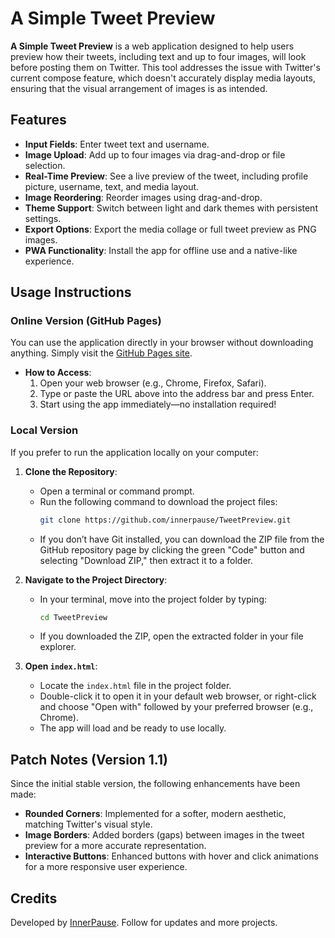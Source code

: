 # A Simple Tweet Preview

**A Simple Tweet Preview** is a web application designed to help users preview how their tweets, including text and up to four images, will look before posting them on Twitter. This tool addresses the issue with Twitter's current compose feature, which doesn't accurately display media layouts, ensuring that the visual arrangement of images is as intended.

## Features

- **Input Fields**: Enter tweet text and username.
- **Image Upload**: Add up to four images via drag-and-drop or file selection.
- **Real-Time Preview**: See a live preview of the tweet, including profile picture, username, text, and media layout.
- **Image Reordering**: Reorder images using drag-and-drop.
- **Theme Support**: Switch between light and dark themes with persistent settings.
- **Export Options**: Export the media collage or full tweet preview as PNG images.
- **PWA Functionality**: Install the app for offline use and a native-like experience.

## Usage Instructions

### Online Version (GitHub Pages)

You can use the application directly in your browser without downloading anything. Simply visit the [GitHub Pages site](https://innerpause.github.io/TweetPreview/).

- **How to Access**:
  1. Open your web browser (e.g., Chrome, Firefox, Safari).
  2. Type or paste the URL above into the address bar and press Enter.
  3. Start using the app immediately—no installation required!

### Local Version

If you prefer to run the application locally on your computer:

1. **Clone the Repository**:
   - Open a terminal or command prompt.
   - Run the following command to download the project files:
     ```bash
     git clone https://github.com/innerpause/TweetPreview.git
     ```
   - If you don’t have Git installed, you can download the ZIP file from the GitHub repository page by clicking the green "Code" button and selecting "Download ZIP," then extract it to a folder.

2. **Navigate to the Project Directory**:
   - In your terminal, move into the project folder by typing:
     ```bash
     cd TweetPreview
     ```
   - If you downloaded the ZIP, open the extracted folder in your file explorer.

3. **Open `index.html`**:
   - Locate the `index.html` file in the project folder.
   - Double-click it to open it in your default web browser, or right-click and choose "Open with" followed by your preferred browser (e.g., Chrome).
   - The app will load and be ready to use locally.

## Patch Notes (Version 1.1)

Since the initial stable version, the following enhancements have been made:

- **Rounded Corners**: Implemented for a softer, modern aesthetic, matching Twitter's visual style.
- **Image Borders**: Added borders (gaps) between images in the tweet preview for a more accurate representation.
- **Interactive Buttons**: Enhanced buttons with hover and click animations for a more responsive user experience.

## Credits

Developed by [InnerPause](https://x.com/InnerPause). Follow for updates and more projects.
